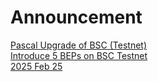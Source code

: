 
# Announcement

<div class="doc-announce">
    <a href="./pascal-bsc/">
        <div>
            <div class="announce-title">Pascal Upgrade of BSC (Testnet) </div>
            <div class="announce-desc">Introduce 5 BEPs on BSC Testnet</div>
        </div>
        <span class="announce-date">2025 Feb 25</span>
    </a>
</div>
